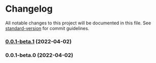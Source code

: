 # Changelog

All notable changes to this project will be documented in this file. See [standard-version](https://github.com/conventional-changelog/standard-version) for commit guidelines.

### [0.0.1-beta.1](https://github.com/roshan-labs/nuxt-icon-module/compare/v0.0.1-beta.0...v0.0.1-beta.1) (2022-04-02)

### 0.0.1-beta.0 (2022-04-02)
